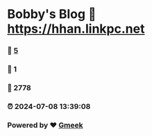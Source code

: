 # Bobby's Blog :link: https://hhan.linkpc.net 
### :page_facing_up: [5](https://hhan.linkpc.net/tag.html) 
### :speech_balloon: 1 
### :hibiscus: 2778 
### :alarm_clock: 2024-07-08 13:39:08 
### Powered by :heart: [Gmeek](https://github.com/Meekdai/Gmeek)
